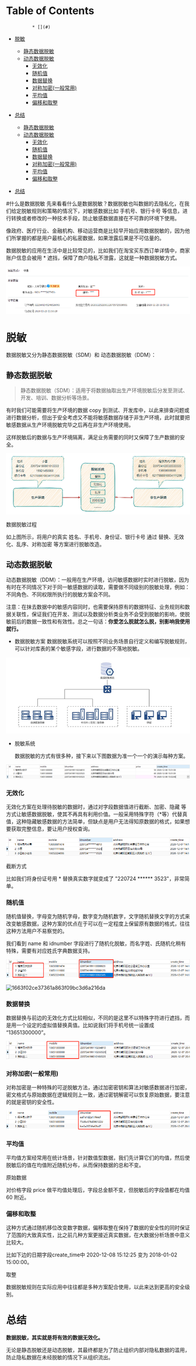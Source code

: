 # Table of Contents

              * [](#)
* [脱敏](#脱敏)
  * [静态数据脱敏](#静态数据脱敏)
  * [动态数据脱敏](#动态数据脱敏)
    * [无效化](#无效化)
    * [随机值](#随机值)
    * [数据替换](#数据替换)
    * [对称加密(一般常用)](#对称加密一般常用)
    * [平均值](#平均值)
    * [偏移和取整](#偏移和取整)
* [总结](#总结)


  * [静态数据脱敏](#静态数据脱敏)
  * [动态数据脱敏](#动态数据脱敏)
    * [无效化](#无效化)
    * [随机值](#随机值)
    * [数据替换](#数据替换)
    * [对称加密(一般常用)](#对称加密一般常用)
    * [平均值](#平均值)
    * [偏移和取整](#偏移和取整)
* [总结](#总结)


#什么是数据脱敏
先来看看什么是数据脱敏？数据脱敏也叫数据的去隐私化，在我们给定脱敏规则和策略的情况下，对敏感数据比如 手机号、银行卡号 等信息，进行转换或者修改的一种技术手段，防止敏感数据直接在不可靠的环境下使用。

像政府、医疗行业、金融机构、移动运营商是比较早开始应用数据脱敏的，因为他们所掌握的都是用户最核心的私密数据，如果泄露后果是不可估量的。

数据脱敏的应用在生活中是比较常见的，比如我们在淘宝买东西订单详情中，商家账户信息会被用 * 遮挡，保障了商户隐私不泄露，这就是一种数据脱敏方式。



![b658f81d944dbfa36d6b690e164cd49b](.images/b658f81d944dbfa36d6b690e164cd49b.png)



# 脱敏



数据脱敏又分为静态数据脱敏（SDM）和 动态数据脱敏（DDM）：



## 静态数据脱敏

>  静态数据脱敏（SDM）：适用于将数据抽取出生产环境脱敏后分发至测试、开发、培训、数据分析等场景。

有时我们可能需要将生产环境的数据  copy 到测试、开发库中，以此来排查问题或进行数据分析，但出于安全考虑又不能将敏感数据存储于非生产环境，此时就要把敏感数据从生产环境脱敏完毕之后再在非生产环境使用。

这样脱敏后的数据与生产环境隔离，满足业务需要的同时又保障了生产数据的安全。

![e02eb48074c2310e15f06ebc68a4bd79](.images/e02eb48074c2310e15f06ebc68a4bd79.png)

数据脱敏过程

如上图所示，将用户的真实 姓名、手机号、身份证、银行卡号 通过 替换、无效化、乱序、对称加密 等方案进行脱敏改造。

## 动态数据脱敏

动态数据脱敏（DDM）：一般用在生产环境，访问敏感数据时实时进行脱敏，因为有时在不同情况下对于同一敏感数据的读取，需要做不同级别的脱敏处理，例如：不同角色、不同权限所执行的脱敏方案会不同。

注意：在抹去数据中的敏感内容同时，也需要保持原有的数据特征、业务规则和数据关联性，保证我们在开发、测试以及数据分析类业务不会受到脱敏的影响，使脱敏前后的数据一致性和有效性。总之一句话：**你爱怎么脱就怎么脱，别影响我使用就行。**

+ 数据脱敏方案
  数据脱敏系统可以按照不同业务场景自行定义和编写脱敏规则，可以针对库表的某个敏感字段，进行数据的不落地脱敏。

![bee0bec721d1a7d08f535a974f00dd7f](.images/bee0bec721d1a7d08f535a974f00dd7f.png)

+ 脱敏系统

  数据脱敏的方式有很多种，接下来以下图数据为准一个一个的演示每种方案。

![376feff235067179a4bc43b65800025e](.images/376feff235067179a4bc43b65800025e.png)



### 无效化

无效化方案在处理待脱敏的数据时，通过对字段数据值进行截断、加密、隐藏 等方式让敏感数据脱敏，使其不再具有利用价值。一般采用特殊字符（*等）代替真值，这种隐藏敏感数据的方法简单，但缺点是用户无法得知原数据的格式，如果想要获取完整信息，要让用户授权查询。

![1663f02ce37361a863f09bc3d6a216da](.images/1663f02ce37361a863f09bc3d6a216da.png)

截断方式

比如我们将身份证号用 * 替换真实数字就变成了 "220724 ****** 3523"，非常简单。






### 随机值

随机值替换，字母变为随机字母，数字变为随机数字，文字随机替换文字的方式来改变敏感数据，这种方案的优点在于可以在一定程度上保留原有数据的格式，往往这种方法用户不易察觉的。

我们看到 name 和 idnumber 字段进行了随机化脱敏，而名字姓、氏随机化稍有特殊，需要有对应姓氏字典数据支持。

![](.images/b6b91aa3514f5690568b0360131b36a1.png)

![1663f02ce37361a863f09bc3d6a216da](../../../../../../../../../downloads/1663f02ce37361a863f09bc3d6a216da.png)

### 数据替换

数据替换与前边的无效化方式比较相似，不同的是这里不以特殊字符进行遮挡，而是用一个设定的虚拟值替换真值。比如说我们将手机号统一设置成 “13651300000”。



![e20fc92ed6d2c0ada71d41944743cd49](.images/e20fc92ed6d2c0ada71d41944743cd49.png)

### 对称加密(一般常用)

对称加密是一种特殊的可逆脱敏方法，通过加密密钥和算法对敏感数据进行加密，密文格式与原始数据在逻辑规则上一致，通过密钥解密可以恢复原始数据，要注意的就是密钥的安全性。



![7bb1c363b5fb5dea8c0c9399292c16aa](.images/7bb1c363b5fb5dea8c0c9399292c16aa.png)

### 平均值

平均值方案经常用在统计场景，针对数值型数据，我们先计算它们的均值，然后使脱敏后的值在均值附近随机分布，从而保持数据的总和不变。



原始数据

对价格字段 price 做平均值处理后，字段总金额不变，但脱敏后的字段值都在均值 60 附近。





### 偏移和取整

这种方式通过随机移位改变数字数据，偏移取整在保持了数据的安全性的同时保证了范围的大致真实性，比之前几种方案更接近真实数据，在大数据分析场景中意义比较大。

比如下边的日期字段create_time中 2020-12-08 15:12:25 变为 2018-01-02 15:00:00。



取整

数据脱敏规则在实际应用中往往都是多种方案配合使用，以此来达到更高的安全级别。

# 总结
**数据脱敏，其实就是将有效的数据无效化。**

无论是静态脱敏还是动态脱敏，其最终都是为了防止组织内部对隐私数据的滥用，防止隐私数据在未经脱敏的情况下从组织流出。



